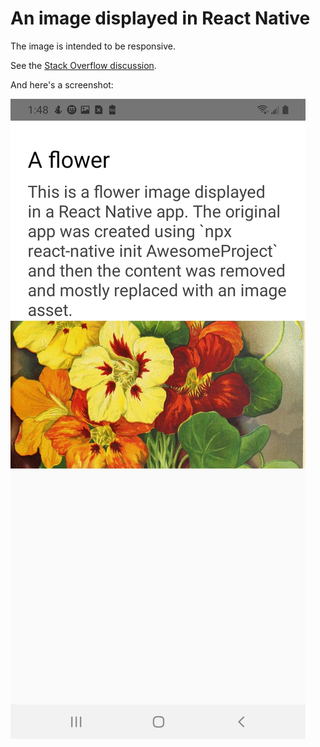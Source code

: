 # An image displayed in React Native

The image is intended to be responsive.

See the [Stack Overflow discussion](https://stackoverflow.com/questions/29642685/maintain-aspect-ratio-of-image-with-full-width-in-react-native).

And here's a screenshot:

![2-to-1 aspect ratio](https://github.com/fullStackOasis/react-native-image-demo/raw/master/AwesomeProjectResizedImage2-1.jpg)


